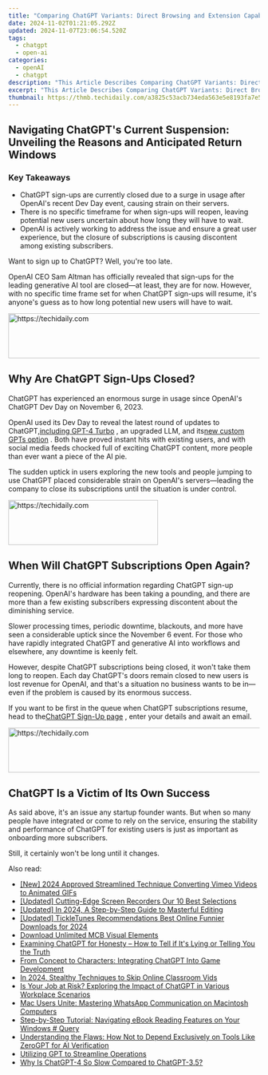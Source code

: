 ```yaml
---
title: "Comparing ChatGPT Variants: Direct Browsing and Extension Capabilities Explored"
date: 2024-11-02T01:21:05.292Z
updated: 2024-11-07T23:06:54.520Z
tags:
  - chatgpt
  - open-ai
categories:
  - openAI
  - chatgpt
description: "This Article Describes Comparing ChatGPT Variants: Direct Browsing and Extension Capabilities Explored"
excerpt: "This Article Describes Comparing ChatGPT Variants: Direct Browsing and Extension Capabilities Explored"
thumbnail: https://thmb.techidaily.com/a3825c53acb734eda563e5e8193fa7e586da129de2b915844ef28bdfbf11f7f0.jpg
---
```


## Navigating ChatGPT's Current Suspension: Unveiling the Reasons and Anticipated Return Windows

### Key Takeaways

* ChatGPT sign-ups are currently closed due to a surge in usage after OpenAI's recent Dev Day event, causing strain on their servers.
* There is no specific timeframe for when sign-ups will reopen, leaving potential new users uncertain about how long they will have to wait.
* OpenAI is actively working to address the issue and ensure a great user experience, but the closure of subscriptions is causing discontent among existing subscribers.

Want to sign up to ChatGPT? Well, you're too late.

 OpenAI CEO Sam Altman has officially revealed that sign-ups for the leading generative AI tool are closed—at least, they are for now. However, with no specific time frame set for when ChatGPT sign-ups will resume, it's anyone's guess as to how long potential new users will have to wait.

<!-- affiliate ads begin -->
<a href="https://unicoeye.pxf.io/c/5597632/2134239/18498" target="_top" id="2134239">
  <img src="//a.impactradius-go.com/display-ad/18498-2134239" border="0" alt="https://techidaily.com" width="721" height="90"/>
</a>
<img height="0" width="0" src="https://unicoeye.pxf.io/i/5597632/2134239/18498" style="position:absolute;visibility:hidden;" border="0" />
<!-- affiliate ads end -->

## Why Are ChatGPT Sign-Ups Closed?

 ChatGPT has experienced an enormous surge in usage since OpenAI's ChatGPT Dev Day on November 6, 2023.

 OpenAI used its Dev Day to reveal the latest round of updates to ChatGPT,[including GPT-4 Turbo](https://www.makeuseof.com/chatgpts-latest-update-explained/) , an upgraded LLM, and its[new custom GPTs option](https://www.makeuseof.com/how-use-create-a-gpt-to-create-a-customized-version-of-chatgpt/) . Both have proved instant hits with existing users, and with social media feeds chocked full of exciting ChatGPT content, more people than ever want a piece of the AI pie.

 The sudden uptick in users exploring the new tools and people jumping to use ChatGPT placed considerable strain on OpenAI's servers—leading the company to close its subscriptions until the situation is under control.

<!-- affiliate ads begin -->
<a href="https://aligracehair.sjv.io/c/5597632/1884017/19272" target="_top" id="1884017">
  <img src="//a.impactradius-go.com/display-ad/19272-1884017" border="0" alt="https://techidaily.com" width="300" height="90"/>
</a>
<img height="0" width="0" src="https://aligracehair.sjv.io/i/5597632/1884017/19272" style="position:absolute;visibility:hidden;" border="0" />
<!-- affiliate ads end -->

## When Will ChatGPT Subscriptions Open Again?

 Currently, there is no official information regarding ChatGPT sign-up reopening. OpenAI's hardware has been taking a pounding, and there are more than a few existing subscribers expressing discontent about the diminishing service.

 Slower processing times, periodic downtime, blackouts, and more have seen a considerable uptick since the November 6 event. For those who have rapidly integrated ChatGPT and generative AI into workflows and elsewhere, any downtime is keenly felt.

 However, despite ChatGPT subscriptions being closed, it won't take them long to reopen. Each day ChatGPT's doors remain closed to new users is lost revenue for OpenAI, and that's a situation no business wants to be in—even if the problem is caused by its enormous success.

 If you want to be first in the queue when ChatGPT subscriptions resume, head to the[ChatGPT Sign-Up page](https://chat.openai.com/auth/login?ref=upstract.com) , enter your details and await an email.

<!-- affiliate ads begin -->
<a href="https://appsumo.8odi.net/c/5597632/2123733/7443" target="_top" id="2123733">
  <img src="//a.impactradius-go.com/display-ad/7443-2123733" border="0" alt="https://techidaily.com" width="728" height="90"/>
</a>
<img height="0" width="0" src="https://appsumo.8odi.net/i/5597632/2123733/7443" style="position:absolute;visibility:hidden;" border="0" />
<!-- affiliate ads end -->

## ChatGPT Is a Victim of Its Own Success

 As said above, it's an issue any startup founder wants. But when so many people have integrated or come to rely on the service, ensuring the stability and performance of ChatGPT for existing users is just as important as onboarding more subscribers.

Still, it certainly won't be long until it changes.

<ins class="adsbygoogle"
     style="display:block"
     data-ad-format="autorelaxed"
     data-ad-client="ca-pub-7571918770474297"
     data-ad-slot="1223367746"></ins>

<ins class="adsbygoogle"
     style="display:block"
     data-ad-client="ca-pub-7571918770474297"
     data-ad-slot="8358498916"
     data-ad-format="auto"
     data-full-width-responsive="true"></ins>

<span class="atpl-alsoreadstyle">Also read:</span>
<div><ul>
<li><a href="https://vimeo-videos.techidaily.com/new-2024-approved-streamlined-technique-converting-vimeo-videos-to-animated-gifs/"><u>[New] 2024 Approved Streamlined Technique Converting Vimeo Videos to Animated GIFs</u></a></li>
<li><a href="https://screen-video-capture.techidaily.com/updated-cutting-edge-screen-recorders-our-10-best-selections/"><u>[Updated] Cutting-Edge Screen Recorders Our 10 Best Selections</u></a></li>
<li><a href="https://fox-glue.techidaily.com/updated-in-2024-a-step-by-step-guide-to-masterful-editing/"><u>[Updated] In 2024, A Step-by-Step Guide to Masterful Editing</u></a></li>
<li><a href="https://fox-info.techidaily.com/updated-tickletunes-recommendations-best-online-funnier-downloads-for-2024/"><u>[Updated] TickleTunes Recommendations Best Online Funnier Downloads for 2024</u></a></li>
<li><a href="https://youtube-docs.techidaily.com/oad-unlimited-mcb-visual-elements/"><u>Download Unlimited MCB Visual Elements</u></a></li>
<li><a href="https://tech-haven.techidaily.com/examining-chatgpt-for-honesty-how-to-tell-if-its-lying-or-telling-you-the-truth/"><u>Examining ChatGPT for Honesty – How to Tell if It's Lying or Telling You the Truth</u></a></li>
<li><a href="https://tech-haven.techidaily.com/from-concept-to-characters-integrating-chatgpt-into-game-development/"><u>From Concept to Characters: Integrating ChatGPT Into Game Development</u></a></li>
<li><a href="https://extra-skills.techidaily.com/in-2024-stealthy-techniques-to-skip-online-classroom-vids/"><u>In 2024, Stealthy Techniques to Skip Online Classroom Vids</u></a></li>
<li><a href="https://tech-haven.techidaily.com/is-your-job-at-risk-exploring-the-impact-of-chatgpt-in-various-workplace-scenarios/"><u>Is Your Job at Risk? Exploring the Impact of ChatGPT in Various Workplace Scenarios</u></a></li>
<li><a href="https://tech-recovery.techidaily.com/mac-users-unite-mastering-whatsapp-communication-on-macintosh-computers/"><u>Mac Users Unite: Mastering WhatsApp Communication on Macintosh Computers</u></a></li>
<li><a href="https://some-knowledge.techidaily.com/step-by-step-tutorial-navigating-ebook-reading-features-on-your-windows-query/"><u>Step-by-Step Tutorial: Navigating eBook Reading Features on Your Windows # Query</u></a></li>
<li><a href="https://tech-haven.techidaily.com/understanding-the-flaws-how-not-to-depend-exclusively-on-tools-like-zerogpt-for-ai-verification/"><u>Understanding the Flaws: How Not to Depend Exclusively on Tools Like ZeroGPT for AI Verification</u></a></li>
<li><a href="https://tech-haven.techidaily.com/utilizing-gpt-to-streamline-operations/"><u>Utilizing GPT to Streamline Operations</u></a></li>
<li><a href="https://tech-haven.techidaily.com/why-is-chatgpt-4-so-slow-compared-to-chatgpt-35/"><u>Why Is ChatGPT-4 So Slow Compared to ChatGPT-3.5?</u></a></li>
</ul></div>

